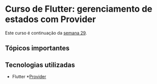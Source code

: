 # Curso de Flutter: gerenciamento de estados com Provider

Este curso é continuação da [semana 29](../semana29%20-%20flutter/README.md).


## Tópicos importantes



## Tecnologias utilizadas

* Flutter
*[Provider](https://pub.dev/packages/provider)